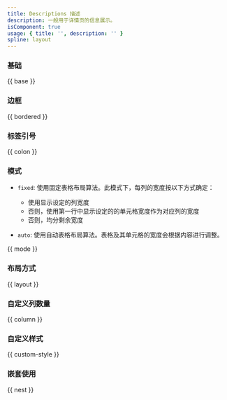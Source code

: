 ```yaml
---
title: Descriptions 描述
description: 一般用于详情页的信息展示。
isComponent: true
usage: { title: '', description: '' }
spline: layout
---
```


### 基础

{{ base }}

### 边框

{{ bordered	}}

### 标签引号

{{ colon }}

### 模式
- `fixed`: 使用固定表格布局算法。此模式下，每列的宽度按以下方式确定：
  - 使用显示设定的列宽度
  - 否则，使用第一行中显示设定的的单元格宽度作为对应列的宽度
  - 否则，均分剩余宽度

- `auto`: 使用自动表格布局算法。表格及其单元格的宽度会根据内容进行调整。

{{ mode }}

### 布局方式

{{ layout }}

### 自定义列数量

{{ column }}

### 自定义样式

{{ custom-style }}

### 嵌套使用

{{ nest }}